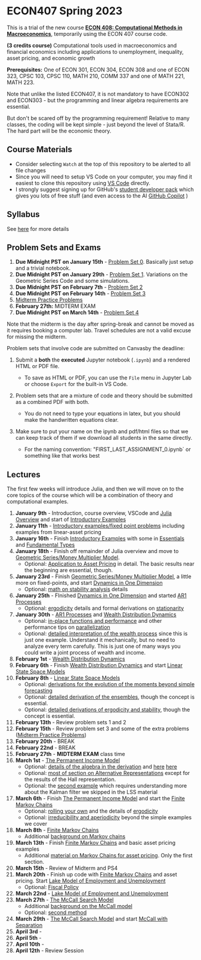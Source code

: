# ECON407 Spring 2023
This is a trial of the new course [**ECON 408: Computational Methods in Macroeconomics**](syllabus.md), temporarily using the ECON 407 course code.

**(3 credits course)** Computational tools used in macroeconomics and financial economics including applications to unemployment, inequality, asset pricing, and economic growth

**Prerequisites:** One of ECON 301, ECON 304, ECON 308 and one of ECON 323, CPSC 103, CPSC 110, MATH 210, COMM 337 and one of MATH 221, MATH 223.

Note that unlike the listed ECON407, it is not mandatory to have ECON302 and ECON303 - but the programming and linear algebra requirements are essential.

But don't be scared off by the programming requirement!  Relative to many classes, the coding will be kept simple - just beyond the level of Stata/R.  The hard part will be the economic theory.

## Course Materials
- Consider selecting `Watch` at the top of this repository to be alerted to all file changes
- Since you will need to setup VS Code on your computer, you may find it easiest to clone this repository using [VS Code](https://docs.microsoft.com/en-us/azure/developer/javascript/how-to/with-visual-studio-code/clone-github-repository?tabs=create-repo-command-palette%2Cinitialize-repo-activity-bar%2Ccreate-branch-command-palette%2Ccommit-changes-command-palette%2Cpush-command-palette) directly.
- I strongly suggest signing up for GitHub's [student developer pack](https://education.github.com/pack) which gives you lots of free stuff (and even access to the AI [GitHub Copilot](https://docs.github.com/en/copilot/quickstart) )

## Syllabus
See [here](syllabus.md) for more details

## Problem Sets and Exams
1. **Due Midnight PST on January 15th** - [Problem Set 0](/problem_sets/problem_set_0.pdf). Basically just setup and a trivial notebook.
2. **Due Midnight PST on January 29th** - [Problem Set 1](/problem_sets/problem_set_1.ipynb). Variations on the Geometric Series Code and some simulations.
3. **Due Midnight PST on February 7th** - [Problem Set 2](/problem_sets/problem_set_2.ipynb)
4. **Due Midnight PST on February 14th** - [Problem Set 3](/problem_sets/problem_set_3.ipynb)
5. [Midterm Practice Problems](/problem_sets/midterm_practice_problems.ipynb)
6. **February 27th:**  MIDTERM EXAM
4. **Due Midnight PST on March 14th** - [Problem Set 4](/problem_sets/problem_set_4.ipynb)

Note that the midterm is the day after spring-break and cannot be moved as it requires booking a computer lab.  Travel schedules are not a valid excuse for missing the midterm.

Problem sets that involve code are submitted on Canvasby the deadline:
1. Submit a **both** the **executed** Jupyter notebook (`.ipynb`) and a rendered HTML or PDF file.
   - To save as HTML or PDF, you can use the `File` menu in Jupyter Lab or choose `Export` for the built-in VS Code.
  
3. Problem sets that are a mixture of code and theory should be submitted as a combined PDF with both.
   - You do not need to type your equations in latex, but you should make the handwritten equations clear.
4. Make sure to put your name on the ipynb and pdf/html files so that we can keep track of them if we download all students in the same directly.
     - For the naming convention: "FIRST_LAST_ASSIGNMENT_0.ipynb` or something like that works best

## Lectures
The first few weeks will introduce Julia, and then we will move on to the core topics of the course which will be a combination of theory and computational examples.
1. **January 9th** - Introduction, course overview, VSCode and [Julia Overview](https://julia.quantecon.org/getting_started_julia/getting_started.html) and start of [Introductory Examples](https://julia.quantecon.org/getting_started_julia/julia_by_example.html)
2. **January 11th** - [Introductory examples/fixed point problems](https://julia.quantecon.org/getting_started_julia/julia_by_example.html) including examples from linear-asset pricing
3. **January 16th** - Finish [Introductory Examples](https://julia.quantecon.org/getting_started_julia/julia_by_example.html) with some in [Essentials](https://julia.quantecon.org/getting_started_julia/julia_essentials.html) and [Fundamental Types](https://julia.quantecon.org/getting_started_julia/fundamental_types.html)
4. **January 18th** - Finish off remainder of Julia overview and move to [Geometric Series/Money Multiplier Model](https://julia.quantecon.org/tools_and_techniques/geom_series.html).
   - Optional: [Application to Asset Pricing](https://julia.quantecon.org/tools_and_techniques/geom_series.html#application-to-asset-pricing) in detail.  The basic results near the beginning are essential, though.
5. **January 23rd** - Finish [Geometric Series/Money Multiplier Model](https://julia.quantecon.org/tools_and_techniques/geom_series.html), a little more on fixed-points, and start [Dynamics in One Dimension](https://julia.quantecon.org/introduction_dynamics/scalar_dynam.html)
   - Optional: [math on stability analysis](https://julia.quantecon.org/introduction_dynamics/scalar_dynam.html#stability) details
6. **January 25th** - FInished [Dynamics in One Dimension](https://julia.quantecon.org/introduction_dynamics/scalar_dynam.html) and started [AR1 Processes](https://julia.quantecon.org/introduction_dynamics/ar1_processes.html)
   - Optional: [ergodicity](https://julia.quantecon.org/introduction_dynamics/ar1_processes.html#ergodicity) details and formal derivations on [stationarity](https://julia.quantecon.org/introduction_dynamics/ar1_processes.html#stationary-distributions)
7. **January 30th** -  [AR1 Processes](https://julia.quantecon.org/introduction_dynamics/ar1_processes.html) and [Wealth Distribution Dynamics](https://julia.quantecon.org/introduction_dynamics/wealth_dynamics.html)
    - Optional: [in-place functions and performance](https://julia.quantecon.org/introduction_dynamics/wealth_dynamics.html#in-place-functions-preallocation-and-performance) and other performance tips on [parallelization](https://julia.quantecon.org/introduction_dynamics/wealth_dynamics.html#parallelization-and-vectorization)
    - Optional: [detailed interpretation of the wealth process](https://julia.quantecon.org/introduction_dynamics/wealth_dynamics.html#a-model-of-wealth-dynamics) since this is just one example.  Understand it mechanically, but no need to analyze every term carefully.  This is just one of many ways you could write a joint process of wealth and income.
8. **February 1st** - [Wealth Distribution Dynamics](https://julia.quantecon.org/introduction_dynamics/wealth_dynamics.html)
9.  **February 6th** - Finish [Wealth Distribution Dynamics](https://julia.quantecon.org/introduction_dynamics/wealth_dynamics.html) and start [Linear State Space Models](https://julia.quantecon.org/introduction_dynamics/linear_models.html)
10. **February 8th** - [Linear State Space Models](https://julia.quantecon.org/introduction_dynamics/linear_models.html)
    - Optional: [derivations for the evolution of the moments beyond simple forecasting](https://julia.quantecon.org/introduction_dynamics/linear_models.html#distributions-and-moments) 
    - Optional: [detailed derivation of the ensembles](https://julia.quantecon.org/introduction_dynamics/linear_models.html#ensemble-interpretations), though the concept is essential.
    - Optional: [detailed derivations of ergodicity and stability](https://julia.quantecon.org/introduction_dynamics/linear_models.html#stationarity-and-ergodicity), though the concept is essential.
12. **February 13th** - Review problem sets 1 and 2
13. **February 15th** - Review problem set 3 and some of the extra problems ([Midterm Practice Problems](/problem_sets/midterm_practice_problems.ipynb))
14. **February 20th** - BREAK
15. **February 22nd** - BREAK
16. **February 27th** - **MIDTERM EXAM** class time
17. **March 1st** - [The Permanent Income Model](https://julia.quantecon.org/dynamic_programming/perm_income.html)
    - Optional: [details of the algebra in the derivation](https://julia.quantecon.org/dynamic_programming/perm_income.html#the-optimal-decision-rule) and [here](https://julia.quantecon.org/dynamic_programming/perm_income.html#hall-s-representation) [here](https://julia.quantecon.org/dynamic_programming/perm_income.html#appendix-the-euler-equation)
    - Optional: [most of section on Alternative Representations](https://julia.quantecon.org/dynamic_programming/perm_income.html#alternative-representations) except for the results of the Hall representation.
    - Optional: the [second example](https://julia.quantecon.org/dynamic_programming/perm_income.html#example-2) which requires understanding more about the Kalman filter we skipped in the LSS material
18. **March 6th** - Finish  [The Permanent Income Model](https://julia.quantecon.org/dynamic_programming/perm_income.html) and start the [Finite Markov Chains](https://julia.quantecon.org/introduction_dynamics/finite_markov.html)
    - Optional: [rolling your own](https://julia.quantecon.org/introduction_dynamics/finite_markov.html#rolling-our-own) and the details of [ergodicity](https://julia.quantecon.org/introduction_dynamics/finite_markov.html#ergodicity)
    - Optional: [irreducibility and aperiodicity](https://julia.quantecon.org/introduction_dynamics/finite_markov.html#irreducibility-and-aperiodicity) beyond the simple examples we cover
19. **March 8th** - [Finite Markov Chains](https://julia.quantecon.org/introduction_dynamics/finite_markov.html)
    - Additional [background on Markov chains](https://github.com/jlperla/ECON307_2023/blob/main/lecture_notes/markov_chains_unemployment.pdf)
21. **March 13th** - Finish [Finite Markov Chains](https://julia.quantecon.org/introduction_dynamics/finite_markov.html) and basic asset pricing examples
    - Additional [material on Markov Chains for asset pricing](https://github.com/jlperla/ECON307_2023/blob/main/lecture_notes/stochastic_asset_pricing.pdf).  Only the first section.
22. **March 15th** - Review of Midterm and PS4
23. **March 20th** - Finish up code with [Finite Markov Chains](https://julia.quantecon.org/introduction_dynamics/finite_markov.html) and asset pricing.  Start [Lake Model of Employment and Unemployment](https://julia.quantecon.org/multi_agent_models/lake_model.html)
    - Optional: [Fiscal Policy](https://julia.quantecon.org/multi_agent_models/lake_model.html#fiscal-policy-code)
25. **March 22nd** - [Lake Model of Employment and Unemployment](https://julia.quantecon.org/multi_agent_models/lake_model.html)
26. **March 27th** - [The McCall Search Model](https://julia.quantecon.org/dynamic_programming/mccall_model.html)
    - Additional [background on the McCall model](https://github.com/jlperla/ECON307_2023/blob/main/lecture_notes/search.pdf)
    - Optional: [second method](https://julia.quantecon.org/dynamic_programming/mccall_model.html#computing-the-optimal-policy-take-2)
27. **March 29th** - [The McCall Search Model](https://julia.quantecon.org/dynamic_programming/mccall_model.html) and start [McCall with Separation](https://julia.quantecon.org/dynamic_programming/mccall_model_with_separation.html)
28. **April 3rd** -
29. **April 5th** -
30. **April 10th** -
31. **April 12th** - Review Session
